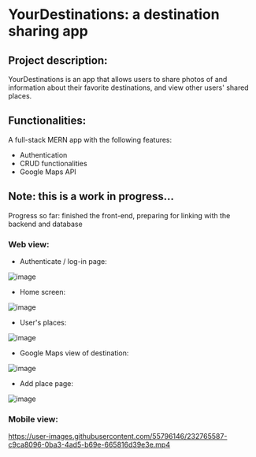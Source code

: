 # YourDestinations: a destination sharing app

## Project description: 

YourDestinations is an app that allows users to share photos of and information about their favorite destinations, and view other users' shared places.

## Functionalities: 

A full-stack MERN app with the following features:

* Authentication 
* CRUD functionalities
* Google Maps API 

## Note: this is a work in progress...

Progress so far: finished the front-end, preparing for linking with the backend and database

### Web view: 

* Authenticate / log-in page: 

![image](https://user-images.githubusercontent.com/55796146/232761932-317c9000-d7e1-4818-935a-063b96d6a72c.png)

* Home screen: 

![image](https://user-images.githubusercontent.com/55796146/229350046-e9f79312-04f8-4805-b0cb-dd994712707d.png)

* User's places: 

![image](https://user-images.githubusercontent.com/55796146/229350109-fda37c4f-045f-4f20-a36f-2c5c3ac7d7d9.png)

* Google Maps view of destination: 

![image](https://user-images.githubusercontent.com/55796146/229350124-6b8e42b3-dccd-483a-8936-bd669adc5a06.png)

* Add place page: 

![image](https://user-images.githubusercontent.com/55796146/232762096-fca7990b-2cf0-41fa-aa6a-c6fae3090ce6.png)


### Mobile view: 

https://user-images.githubusercontent.com/55796146/232765587-c9ca8096-0ba3-4ad5-b69e-665816d39e3e.mp4



